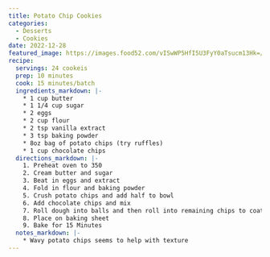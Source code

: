 ```yaml
---
title: Potato Chip Cookies
categories:
  - Desserts
  - Cookies
date: 2022-12-28
featured_image: https://images.food52.com/vISwWP5HfI5U3FyY0aTsucm13Hk=/1200x1200/edd2cc19-ac5b-4338-a57b-55099750dd87--2021-0914_potato-chip-cookie_3x2_julia-gartland_017.jpg
recipe:
  servings: 24 cookeis
  prep: 10 minutes
  cook: 15 minutes/batch
  ingredients_markdown: |-
    * 1 cup butter
    * 1 1/4 cup sugar
    * 2 eggs
    * 2 cup flour
    * 2 tsp vanilla extract
    * 3 tsp baking powder
    * 8oz bag of potato chips (try ruffles)
    * 1 cup chocolate chips
  directions_markdown: |-
    1. Preheat oven to 350
    2. Cream butter and sugar
    3. Beat in eggs and extract
    4. Fold in flour and baking powder
    5. Crush potato chips and add half to bowl
    6. Add chocolate chips and mix
    7. Roll dough into balls and then roll into remaining chips to coat ball
    8. Place on baking sheet
    9. Bake for 15 Minutes
  notes_markdown: |- 
    * Wavy potato chips seems to help with texture 
---
```

